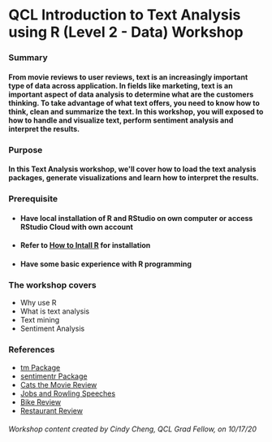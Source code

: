 # **QCL Introduction to Text Analysis using R (Level 2 - Data) Workshop**

### Summary

#### From movie reviews to user reviews, text is an increasingly important type of data across application.  In fields like marketing, text is an important aspect of data analysis to determine what are the customers thinking.  To take advantage of what text offers, you need to know how to think, clean and summarize the text.  In this workshop, you will exposed to how to handle and visualize text, perform sentiment analysis and interpret the results.  

### Purpose

#### In this Text Analysis workshop, we'll cover how to load the text analysis packages, generate visualizations and learn how to interpret the results. 

### Prerequisite
* #### Have local installation of R and RStudio on own computer or access RStudio Cloud with own account
* #### Refer to [How to Intall R](https://www.datacamp.com/community/tutorials/installing-R-windows-mac-ubuntu) for installation
* #### Have some basic experience with R programming

### The workshop covers
* Why use R
* What is text analysis
* Text mining
* Sentiment Analysis

### References
* [tm Package](https://towardsdatascience.com/understanding-and-writing-your-first-text-mining-script-with-r-c74a7efbe30f)
* [sentimentr Package](https://www.youtube.com/watch?v=y21yWgMWMc8&feature=youtu.be)
* [Cats the Movie Review](https://www.rottentomatoes.com/m/cats_2019/reviews?type=verified_audience)
* [Jobs and Rowling Speeches](https://www.cnbc.com/2017/05/19/best-graduation-speeches-steve-jobs-j-k-rowling-says-toastmasters.html)
* [Bike Review](https://www.amazon.com/Schwinn-Front-Suspension-Lightweight-Step-Over-Drivetrain/dp/B07NZY5HY6/ref=cm_cr_arp_d_product_top?ie=UTF8)
* [Restaurant Review](https://www.kingandprince.com/dining-guest-reviews.aspx)

###### Workshop content created by Cindy Cheng, QCL Grad Fellow, on 10/17/20
